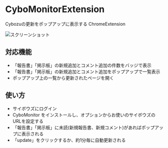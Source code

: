 # CyboMonitorExtension

Cybozuの更新をポップアップに表示する ChromeExtension

![スクリーンショット](https://dl.dropboxusercontent.com/u/1215986/CyboMonitorExtension.png)

## 対応機能
* 「報告書」「掲示板」の新規追加とコメント追加の件数をバッジで表示
* 「報告書」「掲示板」の新規追加とコメント追加をポップアップで一覧表示
* ポップアップ上の一覧から更新されたページを開く

## 使い方
* サイボウズにログイン
* CyboMonitor をインストールし、オプションからお使いのサイボウズのURLを設定する
* 「報告書」「掲示板」に未読(新規報告書、新規コメント)があればポップアップに表示される
* 「update」をクリックするか、約1分毎に自動更新される
